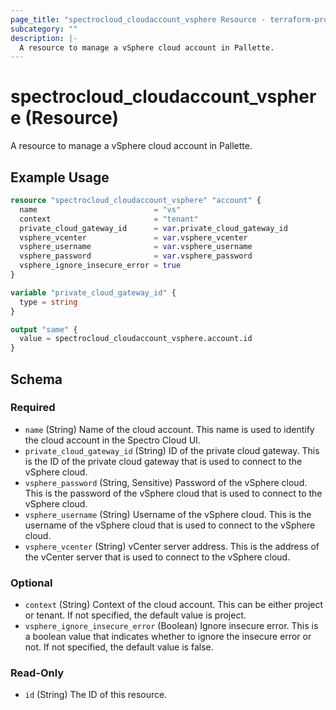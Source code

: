 ```yaml
---
page_title: "spectrocloud_cloudaccount_vsphere Resource - terraform-provider-spectrocloud"
subcategory: ""
description: |-
  A resource to manage a vSphere cloud account in Pallette.
---
```


# spectrocloud_cloudaccount_vsphere (Resource)

  A resource to manage a vSphere cloud account in Pallette.

## Example Usage

```terraform
resource "spectrocloud_cloudaccount_vsphere" "account" {
  name                          = "vs"
  context                       = "tenant"
  private_cloud_gateway_id      = var.private_cloud_gateway_id
  vsphere_vcenter               = var.vsphere_vcenter
  vsphere_username              = var.vsphere_username
  vsphere_password              = var.vsphere_password
  vsphere_ignore_insecure_error = true
}

variable "private_cloud_gateway_id" {
  type = string
}

output "same" {
  value = spectrocloud_cloudaccount_vsphere.account.id
}
```

<!-- schema generated by tfplugindocs -->
## Schema

### Required

- `name` (String) Name of the cloud account. This name is used to identify the cloud account in the Spectro Cloud UI.
- `private_cloud_gateway_id` (String) ID of the private cloud gateway. This is the ID of the private cloud gateway that is used to connect to the vSphere cloud.
- `vsphere_password` (String, Sensitive) Password of the vSphere cloud. This is the password of the vSphere cloud that is used to connect to the vSphere cloud.
- `vsphere_username` (String) Username of the vSphere cloud. This is the username of the vSphere cloud that is used to connect to the vSphere cloud.
- `vsphere_vcenter` (String) vCenter server address. This is the address of the vCenter server that is used to connect to the vSphere cloud.

### Optional

- `context` (String) Context of the cloud account. This can be either project or tenant. If not specified, the default value is project.
- `vsphere_ignore_insecure_error` (Boolean) Ignore insecure error. This is a boolean value that indicates whether to ignore the insecure error or not. If not specified, the default value is false.

### Read-Only

- `id` (String) The ID of this resource.